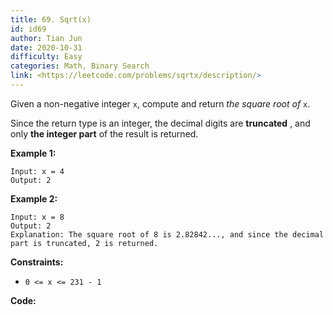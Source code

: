 ```yaml
---
title: 69. Sqrt(x)
id: id69
author: Tian Jun
date: 2020-10-31
difficulty: Easy
categories: Math, Binary Search
link: <https://leetcode.com/problems/sqrtx/description/>
---
```


Given a non-negative integer `x`, compute and return _the square root of_ `x`.

Since the return type is an integer, the decimal digits are **truncated** ,
and only **the integer part** of the result is returned.



**Example 1:**
            
	Input: x = 4    
	Output: 2    

**Example 2:**
            
	Input: x = 8    
	Output: 2    
	Explanation: The square root of 8 is 2.82842..., and since the decimal part is truncated, 2 is returned.



**Constraints:**

  * `0 <= x <= 231 - 1`


**Code:**
